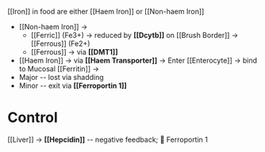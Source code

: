 [[Iron]] in food are either [[Haem Iron]] or [[Non-haem Iron]]
- [[Non-haem Iron]] -> 
	- [[Ferric]] (Fe3+) -> reduced by **[[Dcytb]]** on [[Brush Border]] -> [[Ferrous]] (Fe2+) 
	- [[Ferrous]] -> via **[[DMT1]]** 
- [[Haem Iron]] -> via **[[Haem Transporter]]**
→ Enter [[Enterocyte]] → bind to Mucosal [[Ferritin]] → 
- Major -- lost via shadding
- Minor -- exit via **[[Ferroportin 1]]**

# Control
[[Liver]] → **[[Hepcidin]]** -- negative feedback;  Ferroportin 1